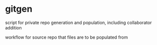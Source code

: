 # gitgen
script for private repo generation and population, including collaborator addition

workflow for source repo that files are to be populated from 
